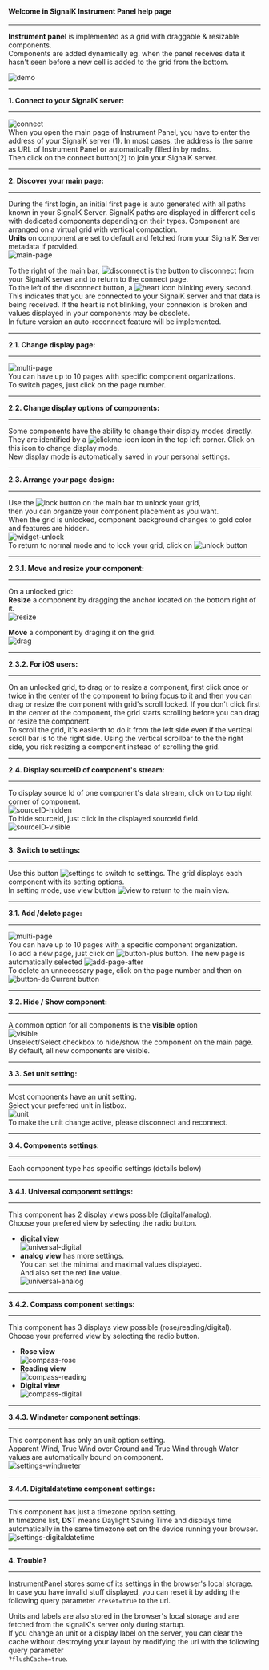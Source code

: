 <style
  type="text/css">
  img[src*="#maxwidth"] {
    max-width: 100%;
  }
</style>
#### Welcome in SignalK Instrument Panel help page
___
**Instrument panel** is implemented as a grid with draggable &amp; resizable components.  
Components are added dynamically eg.
 when the panel receives data it hasn't seen before a new cell is added to the grid from the bottom.  

![demo](./dist/help/main-page.png#maxwidth)
___
**1. Connect to your SignalK server:**  
___
![connect](./dist/help/connect.png#maxwidth)  
When you open the main page of Instrument Panel,
 you have to enter the address of your SignalK server (1).
 In most cases, the address is the same as URL of Instrument Panel or automatically filled in by mdns.  
Then click on the connect button(2) to join your SignalK server.  
___
**2. Discover your main page:**  
___
During the first login, an initial first page is auto generated with all paths known in your SignalK Server.
SignalK paths are displayed in different cells with dedicated components depending on their types.
Component are arranged on a virtual grid with vertical compaction.  
**Units** on component are set to default and fetched from your SignalK Server metadata if provided.  
![main-page](./dist/help/main-page-default.png#maxwidth)  
  
To the right of the main bar, ![disconnect](./dist/help/disconnect-icon.png) is the button
 to disconnect from your SignalK server and to return to the connect page.  
To the left of the disconnect button, a ![heart](./dist/help/heartbeat-icon.png) icon blinking every second.
 This indicates that you are connected to your SignalK server and that data is being received.
 If the heart is not blinking, your connexion is broken and values displayed in your components may be obsolete.  
In future version an auto-reconnect feature will be implemented.  
___
**2.1. Change display page:**  
___
![multi-page](./dist/help/multi-page.png#maxwidth)  
You can have up to 10 pages with specific component organizations.  
To switch pages, just click on the page number.  
___
**2.2. Change display options of components:**  
___
Some components have the ability to change their display modes directly.  
They are identified by a ![clickme-icon](./dist/help/clickme-icon.png) icon in the top left corner.
 Click on this icon to change display mode.  
New display mode is automatically saved in your personal settings.  
___
**2.3. Arrange your page design:**  
___
Use the ![lock](./dist/help/button-lock.png) button on the main bar to unlock your grid,  
then you can organize your component placement as you want.  
When the grid is unlocked, component background changes to gold color and features are hidden.  
![widget-unlock](./dist/help/widget-gold.png#maxwidth)  
To return to normal mode and to lock your grid, click on ![unlock](./dist/help/button-unlock.png) button  
___
**2.3.1. Move and resize your component:**  
___
On a unlocked grid:  
**Resize** a component by dragging the anchor located on the bottom right of it.  
![resize](./dist/help/widget-resize.png#maxwidth)  
  
**Move** a component by draging it on the grid.  
![drag](./dist/help/widget-drag.png#maxwidth)  
___
**2.3.2. For iOS users:**  
___
On an unlocked grid, to drag or to resize a component,
 first click once or twice in the center of the component
 to bring focus to it and then you can drag or resize the component with grid's scroll locked.
 If you don't click first in the center of the component,
 the grid starts scrolling before you can drag or resize the component.  
To scroll the grid, it's easierth to do it from the left side even
 if the vertical scroll bar is to the right side.
 Using the vertical scrollbar to the the right side,
 you risk resizing a component instead of scrolling the grid.  
___
**2.4. Display sourceID of component's stream:**  
___
To display source Id of one component's data stream,
 click on to top right corner of component.  
![sourceID-hidden](./dist/help/widget-sourceID-hidden.png#maxwidth)  
To hide sourceId, just click in the displayed sourceId field.  
![sourceID-visible](./dist/help/widget-sourceID-visible.png#maxwidth)  
___
**3. Switch to settings:**  
___
Use this button ![settings](./dist/help/settings-icon.png) to switch to settings.
 The grid displays each component with its setting options.  
In setting mode, use view button ![view](./dist/help/view-icon.png) to return to the main view.  
___
**3.1. Add /delete page:**  
___
![multi-page](./dist/help/add-page-before.png#maxwidth)  
You can have up to 10 pages with a specific component organization.  
To add a new page, just click on ![button-plus](./dist/help/button-plus.png) button.
 The new page is automatically selected ![add-page-after](./dist/help/add-page-after.png#maxwidth)  
To delete an unnecessary page, click on the page number and
 then on ![button-delCurrent](./dist/help/button-delCurrent.png) button  
___
**3.2. Hide / Show component:**  
___
A common option for all components is the **visible** option  
![visible](./dist/help/widget-settings-visible.png#maxwidth)  
Unselect/Select checkbox to hide/show the component on the main page.  
By default, all new components are visible.  
___
**3.3. Set unit setting:**  
___
Most components have an unit setting.  
Select your preferred unit in listbox.  
![unit](./dist/help/widget-settingUnit.png#maxwidth)  
To make the unit change active, please disconnect and reconnect.  
___
**3.4. Components settings:**  
___
Each component type has specific settings (details below)  
___
**3.4.1. Universal component settings:**  
___
This component has 2 display views possible (digital/analog).  
Choose your prefered view by selecting the radio button.  
- **digital view**  
![universal-digital](./dist/help/widget-settings-digital.png#maxwidth)  
- **analog view** has more settings.  
You can set the minimal and maximal values displayed.  
And also set the red line value.  
![universal-analog](./dist/help/widget-settings-analog.png#maxwidth)  
___
**3.4.2. Compass component settings:**  
___
This component has 3 displays view possible (rose/reading/digital).  
Choose your preferred view by selecting the radio button.  
- **Rose view**  
![compass-rose](./dist/help/widget-settings-compass-rose.png#maxwidth)  
- **Reading view**  
![compass-reading](./dist/help/widget-settings-compass-reading.png#maxwidth)  
- **Digital view**  
![compass-digital](./dist/help/widget-settings-compass-digital.png#maxwidth)  
___
**3.4.3. Windmeter component settings:**  
___
This component has only an unit option setting.  
Apparent Wind, True Wind over Ground and True Wind through Water values are automatically bound on component.  
![settings-windmeter](./dist/help/widget-settings-windmeter.png#maxwidth)  
___
**3.4.4. Digitaldatetime component settings:**  
___
This component has just a timezone option setting.  
In timezone list, **DST** means Daylight Saving Time and displays time automatically in the same timezone
 set on the device running your browser.  
![settings-digitaldatetime](./dist/help/widget-settings-digitaldatetime.png#maxwidth)  
___
**4. Trouble?**  
___
InstrumentPanel stores some of its settings in the browser's local storage.  
In case you have invalid stuff displayed, you can reset it
 by adding the following query parameter `?reset=true` to the url.  
  
Units and labels are also stored in the browser's local storage and
 are fetched from the signalK's server only during startup.  
If you change an unit or a display label on the server,
 you can clear the cache without destroying your layout
 by modifying the url with the following query parameter  
 `?flushCache=true`.  
